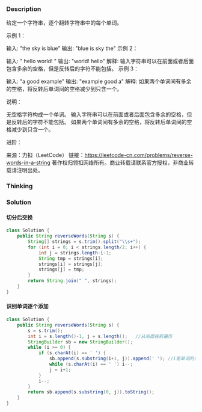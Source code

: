 ### Description

给定一个字符串，逐个翻转字符串中的每个单词。

 

示例 1：

输入: "the sky is blue"
输出: "blue is sky the"
示例 2：

输入: "  hello world!  "
输出: "world! hello"
解释: 输入字符串可以在前面或者后面包含多余的空格，但是反转后的字符不能包括。
示例 3：

输入: "a good   example"
输出: "example good a"
解释: 如果两个单词间有多余的空格，将反转后单词间的空格减少到只含一个。


说明：

无空格字符构成一个单词。
输入字符串可以在前面或者后面包含多余的空格，但是反转后的字符不能包括。
如果两个单词间有多余的空格，将反转后单词间的空格减少到只含一个。


进阶：

来源：力扣（LeetCode）
链接：https://leetcode-cn.com/problems/reverse-words-in-a-string
著作权归领扣网络所有。商业转载请联系官方授权，非商业转载请注明出处。

### Thinking



### Solution

#### 切分后交换

```java
class Solution {
    public String reverseWords(String s) {
        String[] strings = s.trim().split("\\s+");
        for (int i = 0; i < strings.length/2; i++) {
            int j = strings.length-i-1;
            String tmp = strings[i];
            strings[i] = strings[j];
            strings[j] = tmp;
        }
        return String.join(" ", strings);
    }
}
```

#### 识别单词逐个添加

```java
class Solution {
    public String reverseWords(String s) {
        s = s.trim();
        int i = s.length()-1, j = s.length();	//从后面往前遍历
        StringBuilder sb = new StringBuilder();
        while (i >= 0) {
            if (s.charAt(i) == ' ') {
                sb.append(s.substring(i+1, j)).append(' ');	//i是单词的头，j是单词的尾部
                while (s.charAt(i) == ' ') i--;
                j = i+1;
            }
            i--;
        }
        return sb.append(s.substring(0, j)).toString();
    }
}
```

